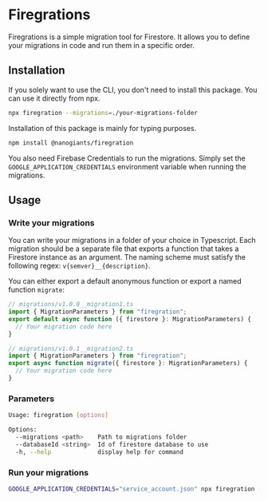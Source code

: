 # Firegrations

Firegrations is a simple migration tool for Firestore. It allows you to define your migrations in code and run them in a specific order.

## Installation

If you solely want to use the CLI, you don't need to install this package. You can use it directly from npx.

```sh
npx firegration --migrations=./your-migrations-folder
```

Installation of this package is mainly for typing purposes.

```sh
npm install @nanogiants/firegration
```

You also need Firebase Credentials to run the migrations. Simply set the `GOOGLE_APPLICATION_CREDENTIALS` environment variable when running the migrations.

## Usage

### Write your migrations

You can write your migrations in a folder of your choice in Typescript. Each migration should be a separate file that exports a function that takes a Firestore instance as an argument. The naming scheme must satisfy the following regex: `v{semver}__{description}`.

You can either export a default anonymous function or export a named function `migrate`:

```ts
// migrations/v1.0.0__migration1.ts
import { MigrationParameters } from "firegration";
export default async function ({ firestore }: MigrationParameters) {
  // Your migration code here
}
```

```ts
// migrations/v1.0.1__migration2.ts
import { MigrationParameters } from "firegration";
export async function migrate({ firestore }: MigrationParameters) {
  // Your migration code here
}
```

### Parameters

```sh
Usage: firegration [options]

Options:
  --migrations <path>    Path to migrations folder
  --databaseId <string>  Id of firestore database to use
  -h, --help             display help for command
```

### Run your migrations

```sh
GOOGLE_APPLICATION_CREDENTIALS="service_account.json" npx firegration --migrations=./migrations --databaseId=development
```
